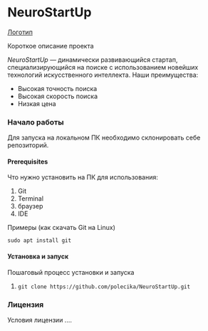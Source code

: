 # NeuroStartUp
[Логотип](https://camo.githubusercontent.com/c6727c717cad1e4820481abb87524f90782445c5/68747470733a2f2f692e696d6775722e636f6d2f495a4f525769492e706e67)

Короткое описание проекта

*NeuroStartUp* — динамически развивающийся стартап, специализирующийся на поиске с использованием новейших технологий искусственного интеллекта. Наши преимущества:
* Высокая точность поиска
* Высокая скорость поиска
* Низкая цена


### Начало работы

Для запуска на локальном ПК необходимо склонировать себе репозиторий.
#### Prerequisites

Что нужно установить на ПК для использования:
1. Git
2. Terminal
3. браузер
4. IDE

Примеры (как скачать Git на Linux)

`sudo apt install git`

#### Установка и запуск

Пошаговый процесс установки и запуска
1. ```git clone https://github.com/polecika/NeuroStartUp.git```


### Лицензия

Условия лицензии ....
